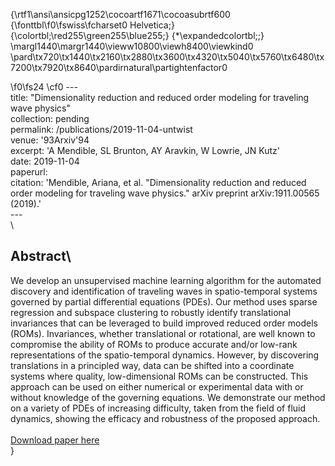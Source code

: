 {\rtf1\ansi\ansicpg1252\cocoartf1671\cocoasubrtf600
{\fonttbl\f0\fswiss\fcharset0 Helvetica;}
{\colortbl;\red255\green255\blue255;}
{\*\expandedcolortbl;;}
\margl1440\margr1440\vieww10800\viewh8400\viewkind0
\pard\tx720\tx1440\tx2160\tx2880\tx3600\tx4320\tx5040\tx5760\tx6480\tx7200\tx7920\tx8640\pardirnatural\partightenfactor0

\f0\fs24 \cf0 ---\
title: "Dimensionality reduction and reduced order modeling for traveling wave physics"\
collection: pending\
permalink: /publications/2019-11-04-untwist\
venue: \'93Arxiv\'94\
excerpt: 'A Mendible, SL Brunton, AY Aravkin, W Lowrie, JN Kutz'\
date: 2019-11-04\
paperurl: \
citation: 'Mendible, Ariana, et al. "Dimensionality reduction and reduced order modeling for traveling wave physics." arXiv preprint arXiv:1911.00565 (2019).'\
---\
\
## Abstract\
We develop an unsupervised machine learning algorithm for the automated discovery and identification of traveling waves in spatio-temporal systems governed by partial differential equations (PDEs). Our method uses sparse regression and subspace clustering to robustly identify translational invariances that can be leveraged to build improved reduced order models (ROMs). Invariances, whether translational or rotational, are well known to compromise the ability of ROMs to produce accurate and/or low-rank representations of the spatio-temporal dynamics. However, by discovering translations in a principled way, data can be shifted into a coordinate systems where quality, low-dimensional ROMs can be constructed. This approach can be used on either numerical or experimental data with or without knowledge of the governing equations. We demonstrate our method on a variety of PDEs of increasing difficulty, taken from the field of fluid dynamics, showing the efficacy and robustness of the proposed approach.\
\
[Download paper here](http://mendible.github.io/files/untwist.pdf)\
}